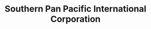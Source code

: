 ---
title: "Southern Pan Pacific International Corporation"
url: /santa-cruz/southern-pan-pacific-international-corporation/
shop: electronics
---